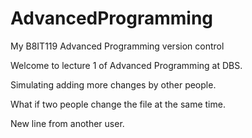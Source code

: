 # AdvancedProgramming
My B8IT119 Advanced Programming version control 

Welcome to lecture 1 of Advanced Programming at DBS.

Simulating adding more changes by other people.

What if two people change the file at the same time.

New line from another user.
